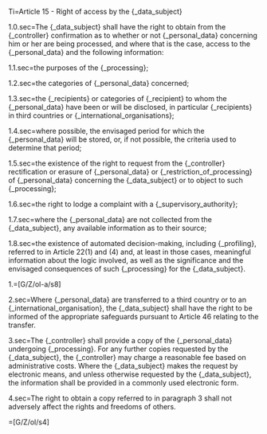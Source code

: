 Ti=Article 15 - Right of access by the {_data_subject}

1.0.sec=The {_data_subject} shall have the right to obtain from the {_controller} confirmation as to whether or not {_personal_data} concerning him or her are being processed, and where that is the case, access to the {_personal_data} and the following information:

1.1.sec=the purposes of the {_processing};

1.2.sec=the categories of {_personal_data} concerned;

1.3.sec=the {_recipients} or categories of {_recipient} to whom the {_personal_data} have been or will be disclosed, in particular {_recipients} in third countries or {_international_organisations};

1.4.sec=where possible, the envisaged period for which the {_personal_data} will be stored, or, if not possible, the criteria used to determine that period;

1.5.sec=the existence of the right to request from the {_controller} rectification or erasure of {_personal_data} or {_restriction_of_processing} of {_personal_data} concerning the {_data_subject} or to object to such {_processing};

1.6.sec=the right to lodge a complaint with a {_supervisory_authority};

1.7.sec=where the {_personal_data} are not collected from the {_data_subject}, any available information as to their source;

1.8.sec=the existence of automated decision-making, including {_profiling}, referred to in Article 22(1) and (4) and, at least in those cases, meaningful information about the logic involved, as well as the significance and the envisaged consequences of such {_processing} for the {_data_subject}.

1.=[G/Z/ol-a/s8]

2.sec=Where {_personal_data} are transferred to a third country or to an {_international_organisation}, the {_data_subject} shall have the right to be informed of the appropriate safeguards pursuant to Article 46 relating to the transfer.

3.sec=The {_controller} shall provide a copy of the {_personal_data} undergoing {_processing}. For any further copies requested by the {_data_subject}, the {_controller} may charge a reasonable fee based on administrative costs. Where the {_data_subject} makes the request by electronic means, and unless otherwise requested by the {_data_subject}, the information shall be provided in a commonly used electronic form.

4.sec=The right to obtain a copy referred to in paragraph 3 shall not adversely affect the rights and freedoms of others.

=[G/Z/ol/s4]
